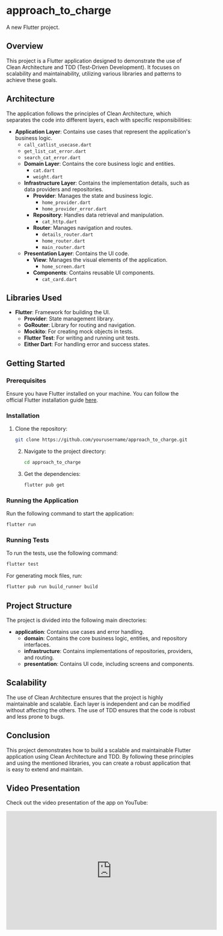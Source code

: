 # approach_to_charge

A new Flutter project.

## Overview

This project is a Flutter application designed to demonstrate the use of Clean Architecture and TDD (Test-Driven Development). It focuses on scalability and maintainability, utilizing various libraries and patterns to achieve these goals.

## Architecture

The application follows the principles of Clean Architecture, which separates the code into different layers, each with specific responsibilities:

- **Application Layer**: Contains use cases that represent the application's business logic.
    - `call_catlist_usecase.dart`
    - `get_list_cat_error.dart`
    - `search_cat_error.dart`
  - **Domain Layer**: Contains the core business logic and entities.
      - `cat.dart`
      - `weight.dart`
  - **Infrastructure Layer**: Contains the implementation details, such as data providers and repositories.
      - **Provider**: Manages the state and business logic.
          - `home_provider.dart`
          - `home_provider_error.dart`
      - **Repository**: Handles data retrieval and manipulation.
          - `cat_http.dart`
      - **Router**: Manages navigation and routes.
          - `details_router.dart`
          - `home_router.dart`
          - `main_router.dart`
  - **Presentation Layer**: Contains the UI code.
      - **View**: Manages the visual elements of the application.
          - `home_screen.dart`
      - **Components**: Contains reusable UI components.
          - `cat_card.dart`

## Libraries Used

- **Flutter**: Framework for building the UI.
  - **Provider**: State management library.
  - **GoRouter**: Library for routing and navigation.
  - **Mockito**: For creating mock objects in tests.
  - **Flutter Test**: For writing and running unit tests.
  - **Either Dart**: For handling error and success states.

## Getting Started

### Prerequisites

Ensure you have Flutter installed on your machine. You can follow the official Flutter installation guide [here](https://docs.flutter.dev/get-started/install).

### Installation

1. Clone the repository:
   ```sh
   git clone https://github.com/yourusername/approach_to_charge.git
   ```
   2. Navigate to the project directory:
      ```sh
      cd approach_to_charge
      ```
   3. Get the dependencies:
      ```sh
      flutter pub get
      ```

### Running the Application

Run the following command to start the application:
```sh
flutter run
```

### Running Tests

To run the tests, use the following command:
```sh
flutter test
```

For generating mock files, run:
```sh
flutter pub run build_runner build
```

## Project Structure

The project is divided into the following main directories:

- **application**: Contains use cases and error handling.
  - **domain**: Contains the core business logic, entities, and repository interfaces.
  - **infrastructure**: Contains implementations of repositories, providers, and routing.
  - **presentation**: Contains UI code, including screens and components.

## Scalability

The use of Clean Architecture ensures that the project is highly maintainable and scalable. Each layer is independent and can be modified without affecting the others. The use of TDD ensures that the code is robust and less prone to bugs.

## Conclusion

This project demonstrates how to build a scalable and maintainable Flutter application using Clean Architecture and TDD. By following these principles and using the mentioned libraries, you can create a robust application that is easy to extend and maintain.

## Video Presentation

Check out the video presentation of the app on YouTube:

<div>
<iframe width="560" height="315" src="https://www.youtube.com/embed/WY4Lmve-aww?autoplay=1" frameborder="0" allow="accelerometer; autoplay; clipboard-write; encrypted-media; gyroscope; picture-in-picture" allowfullscreen></iframe>
</div>
